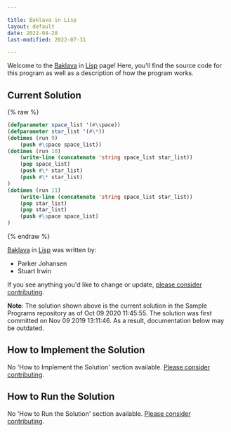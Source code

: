 ```yaml
---

title: Baklava in Lisp
layout: default
date: 2022-04-28
last-modified: 2022-07-31

---
```


Welcome to the [Baklava](https://sampleprograms.io/projects/baklava) in [Lisp](https://sampleprograms.io/languages/lisp) page! Here, you'll find the source code for this program as well as a description of how the program works.

## Current Solution

{% raw %}

```lisp
(defparameter space_list '(#\space))
(defparameter star_list '(#\*))
(dotimes (run 9)
	(push #\space space_list))
(dotimes (run 10)
    (write-line (concatenate 'string space_list star_list))
    (pop space_list)
    (push #\* star_list)
    (push #\* star_list)
)
(dotimes (run 11)
    (write-line (concatenate 'string space_list star_list))
    (pop star_list)
    (pop star_list)
    (push #\space space_list)
)
```

{% endraw %}

[Baklava](https://sampleprograms.io/projects/baklava) in [Lisp](https://sampleprograms.io/languages/lisp) was written by:

- Parker Johansen
- Stuart Irwin

If you see anything you'd like to change or update, [please consider contributing](https://github.com/TheRenegadeCoder/sample-programs).

**Note**: The solution shown above is the current solution in the Sample Programs repository as of Oct 09 2020 11:45:55. The solution was first committed on Nov 09 2019 13:11:46. As a result, documentation below may be outdated.

## How to Implement the Solution

No 'How to Implement the Solution' section available. [Please consider contributing](https://github.com/TheRenegadeCoder/sample-programs-website).

## How to Run the Solution

No 'How to Run the Solution' section available. [Please consider contributing](https://github.com/TheRenegadeCoder/sample-programs-website).